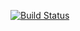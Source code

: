 [![Build Status](https://travis-ci.org/jesselmk/mock-seed.svg?branch=master)](https://travis-ci.org/jesselmk/mock-seed)
